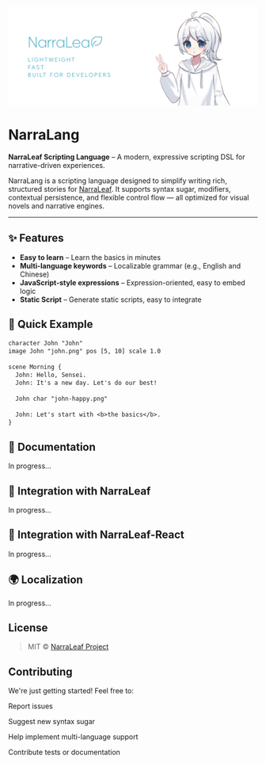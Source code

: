 <picture>
  <source media="(prefers-color-scheme: dark)" srcset="https://raw.githubusercontent.com/NarraLeaf/.github/refs/heads/master/doc/banner-md-transparent.png">
  <source media="(prefers-color-scheme: light)" srcset="https://raw.githubusercontent.com/NarraLeaf/.github/refs/heads/master/doc/banner-md-light.png">
  <img alt="NarraLeaf Logo" src="https://raw.githubusercontent.com/NarraLeaf/.github/refs/heads/master/doc/banner-md-light.png">
</picture>

# NarraLang

**NarraLeaf Scripting Language** – A modern, expressive scripting DSL for narrative-driven experiences.

NarraLang is a scripting language designed to simplify writing rich, structured stories for [NarraLeaf](https://react.narraleaf.com). It supports syntax sugar, modifiers, contextual persistence, and flexible control flow — all optimized for visual novels and narrative engines.

---

## ✨ Features

- **Easy to learn** – Learn the basics in minutes
- **Multi-language keywords** – Localizable grammar (e.g., English and Chinese)
- **JavaScript-style expressions** – Expression-oriented, easy to embed logic
- **Static Script** – Generate static scripts, easy to integrate

## 🚀 Quick Example

```nls
character John "John"
image John "john.png" pos [5, 10] scale 1.0

scene Morning {
  John: Hello, Sensei.
  John: It's a new day. Let's do our best!

  John char "john-happy.png"

  John: Let's start with <b>the basics</b>.
}
```

## 📘 Documentation

In progress...

## 🧩 Integration with NarraLeaf

In progress...

## 🧩 Integration with NarraLeaf-React

In progress...

## 🌍 Localization

In progress...

## License

> MIT © [NarraLeaf Project](https://github.com/NarraLeaf)

## Contributing

We're just getting started! Feel free to:

Report issues

Suggest new syntax sugar

Help implement multi-language support

Contribute tests or documentation
